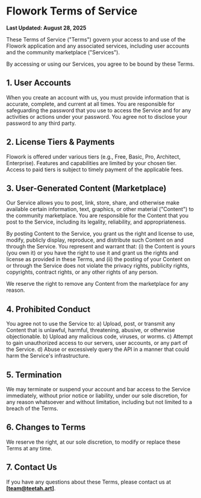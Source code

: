 # Flowork Terms of Service

**Last Updated: August 28, 2025**

These Terms of Service ("Terms") govern your access to and use of the Flowork application and any associated services, including user accounts and the community marketplace ("Services").

By accessing or using our Services, you agree to be bound by these Terms.

## 1. User Accounts

When you create an account with us, you must provide information that is accurate, complete, and current at all times. You are responsible for safeguarding the password that you use to access the Service and for any activities or actions under your password. You agree not to disclose your password to any third party.

## 2. License Tiers & Payments

Flowork is offered under various tiers (e.g., Free, Basic, Pro, Architect, Enterprise). Features and capabilities are limited by your chosen tier. Access to paid tiers is subject to timely payment of the applicable fees.

## 3. User-Generated Content (Marketplace)

Our Service allows you to post, link, store, share, and otherwise make available certain information, text, graphics, or other material ("Content") to the community marketplace. You are responsible for the Content that you post to the Service, including its legality, reliability, and appropriateness.

By posting Content to the Service, you grant us the right and license to use, modify, publicly display, reproduce, and distribute such Content on and through the Service. You represent and warrant that: (i) the Content is yours (you own it) or you have the right to use it and grant us the rights and license as provided in these Terms, and (ii) the posting of your Content on or through the Service does not violate the privacy rights, publicity rights, copyrights, contract rights, or any other rights of any person.

We reserve the right to remove any Content from the marketplace for any reason.

## 4. Prohibited Conduct

You agree not to use the Service to:
a) Upload, post, or transmit any Content that is unlawful, harmful, threatening, abusive, or otherwise objectionable.
b) Upload any malicious code, viruses, or worms.
c) Attempt to gain unauthorized access to our servers, user accounts, or any part of the Service.
d) Abuse or excessively query the API in a manner that could harm the Service's infrastructure.

## 5. Termination

We may terminate or suspend your account and bar access to the Service immediately, without prior notice or liability, under our sole discretion, for any reason whatsoever and without limitation, including but not limited to a breach of the Terms.

## 6. Changes to Terms

We reserve the right, at our sole discretion, to modify or replace these Terms at any time.

## 7. Contact Us

If you have any questions about these Terms, please contact us at **[team@teetah.art]**.